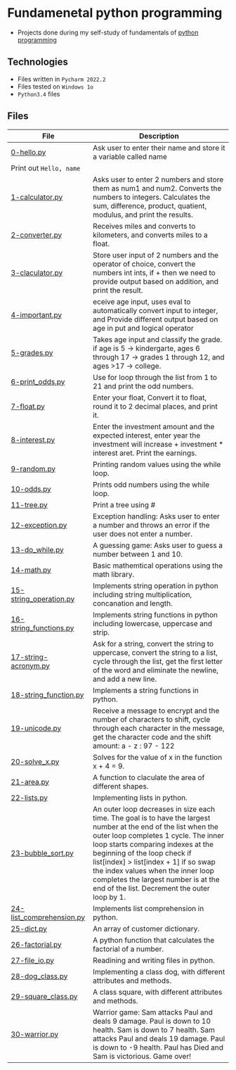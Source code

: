 # Fundamenetal python programming

- Projects done during my self-study of fundamentals of [python programming](https://www.youtube.com/playlist?list=PLGLfVvz_LVvTn3cK5e6LjhgGiSeVlIRwt)

## Technologies

- Files written in ```Pycharm 2022.2```
- Files tested on ```Windows 1o```
- ```Python3.4``` files 

## Files

| File  | Description |
| ---  | --- |
|[0-hello.py](0-hello.py)|Ask user to enter their name  and store it a variable called name
Print out ```Hello, name```|
|[1-calculator.py](1-calculator.py)|Asks user to enter 2 numbers and store them as num1 and num2. Converts the numbers to integers. Calculates the sum, difference, product, quatient, modulus, and print the results.|
|[2-converter.py](2-converter.py)|Receives miles and converts to kilometers, and converts miles to a float.|
|[3-claculator.py](-claculator.py)|Store user input of 2 numbers and the operator of choice, convert the numbers int ints, if  + then we need to provide output based on addition, and print the result.|
|[4-important.py](4-important.py)|eceive age input, uses eval to automatically convert input to integer, and Provide different output based on age in put and logical operator|
|[5-grades.py](5-grades.py)|Takes age input and classify the grade. if age is 5 -> kindergarte, ages 6 through 17 -> grades 1 through 12, and  ages >17 -> college.|
|[6-print_odds.py](6-print_odds.py)| Use for loop through the list from 1 to 21 and print the odd numbers.|
|[7-float.py](7-float.py)| Enter your float, Convert it to float, round it to 2 decimal places, and print it. |
|[8-interest.py](8-interest.py)| Enter the investment amount and the expected interest, enter year the investment will increase + investment * interest aret. Print the earnings. |
|[9-random.py](9-random.py)|Printing random values using the while loop.|
|[10-odds.py](10-odds.py)|Prints odd numbers using the while loop.|
|[11-tree.py](11-tree.py)|Print a tree using #|
|[12-exception.py](12-exception.py)|Exception handling: Asks user to enter a number and throws an error if the user does not enter a number.|
|[13-do_while.py](13-do_while.py)|A guessing game: Asks user to guess a number between 1 and 10.|
|[14-math.py](14-math.py)|Basic mathemtical operations using the math library.|
|[15-string_operation.py](15-string_operation.py)|Implements string operation in python including string multiplication, concanation and length.|
|[16-string_functions.py](16-string_functions.py)|Implements string functions in python including lowercase, uppercase and strip.|
|[17-string-acronym.py](17-string-acronym.py)|Ask for a string, convert the string to uppercase, convert the string to a list, cycle through the list, get the first letter of the word and eliminate the newline, and add a new line.|
|[18-string_function.py](18-string_function.py)|Implements a string functions in python.|
|[19-unicode.py](19-unicode.py)|Receive a message to encrypt and the number of characters to shift, cycle through each character in the message, get the character code and the shift amount: a - z : 97 - 122|
|[20-solve_x.py](20-solve_x.py)| Solves for the value of x in the function x + 4 = 9.|
|[21-area.py](21-area.py)|A function to claculate the area of different shapes.|
|[22-lists.py](22-lists.py)|Implementing lists in python.|
|[23-bubble_sort.py](23-bubble_sort.py)|An outer loop decreases in size each time. The goal is to have the largest number at the end of the list when the outer loop completes 1 cycle. The inner loop starts comparing indexes at the beginning of the loop check if list[index] > list[index + 1] if so swap the index values when the inner loop completes the largest number is at the end of the list. Decrement the outer loop by 1.|
|[24-list_comprehension.py](24-list_comprehension.py)|Implements list comprehension in python.|
|[25-dict.py](25-dict.py)|An array of customer dictionary.|
|[26-factorial.py](26-factorial.py)|A python function that calculates the factorial of a number.|
|[27-file_io.py](27-file_io.py)|Readining and writing files in python.|
|[28-dog_class.py](28-dog_class.py)| Implementing a class dog, with different attributes and methods.|
|[29-square_class.py](29-square_class.py)|A class square, with different attributes and methods.|
|[30-warrior.py](30-warrior.py)|Warrior game: Sam attacks Paul and deals 9 damage. Paul is down to 10 health. Sam is down to 7 health. Sam attacks Paul and deals 19 damage. Paul is down to -9 health. Paul has Died and Sam is victorious. Game over!





















